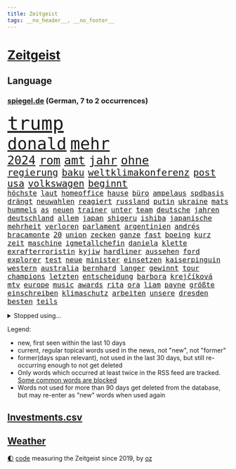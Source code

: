 ```yaml
---
title: Zeitgeist
tags: __no_header__, __no_footer__
---
```


# [Zeitgeist](https://oliz.io/zeitgeist/)

## Language

<h3><a href="https://www.spiegel.de" target="_blank">spiegel.de</a> (German, 7 to 2 occurrences)</h3>
<p style="font-family:monospace">
<span style="font-size:32pt"><a href="news_links.html#trump" class="current">trump</a></span>
<br>
<span style="font-size:28pt"><a href="news_links.html#donald" class="current">donald</a></span>
<span style="font-size:28pt"><a href="news_links.html#mehr" class="current">mehr</a></span>
<br>
<span style="font-size:20pt"><a href="news_links.html#2024" class="current">2024</a></span>
<span style="font-size:20pt"><a href="news_links.html#rom" class="current">rom</a></span>
<span style="font-size:20pt"><a href="news_links.html#amt" class="current">amt</a></span>
<span style="font-size:20pt"><a href="news_links.html#jahr" class="current">jahr</a></span>
<span style="font-size:20pt"><a href="news_links.html#ohne" class="current">ohne</a></span>
<br>
<span style="font-size:16pt"><a href="news_links.html#regierung" class="current">regierung</a></span>
<span style="font-size:16pt"><a href="news_links.html#baku" class="current">baku</a></span>
<span style="font-size:16pt"><a href="news_links.html#weltklimakonferenz" class="current">weltklimakonferenz</a></span>
<span style="font-size:16pt"><a href="news_links.html#post" class="current">post</a></span>
<span style="font-size:16pt"><a href="news_links.html#usa" class="current">usa</a></span>
<span style="font-size:16pt"><a href="news_links.html#volkswagen" class="current">volkswagen</a></span>
<span style="font-size:16pt"><a href="news_links.html#beginnt" class="current">beginnt</a></span>
<br>
<span style="font-size:12pt"><a href="news_links.html#höchste" class="current">höchste</a></span>
<span style="font-size:12pt"><a href="news_links.html#laut" class="current">laut</a></span>
<span style="font-size:12pt"><a href="news_links.html#homeoffice" class="current">homeoffice</a></span>
<span style="font-size:12pt"><a href="news_links.html#hause" class="current">hause</a></span>
<span style="font-size:12pt"><a href="news_links.html#büro" class="current">büro</a></span>
<span style="font-size:12pt"><a href="news_links.html#ampelaus" class="new">ampelaus</a></span>
<span style="font-size:12pt"><a href="news_links.html#spdbasis" class="new">spdbasis</a></span>
<span style="font-size:12pt"><a href="news_links.html#drängt" class="current">drängt</a></span>
<span style="font-size:12pt"><a href="news_links.html#neuwahlen" class="current">neuwahlen</a></span>
<span style="font-size:12pt"><a href="news_links.html#reagiert" class="current">reagiert</a></span>
<span style="font-size:12pt"><a href="news_links.html#russland" class="current">russland</a></span>
<span style="font-size:12pt"><a href="news_links.html#putin" class="current">putin</a></span>
<span style="font-size:12pt"><a href="news_links.html#ukraine" class="current">ukraine</a></span>
<span style="font-size:12pt"><a href="news_links.html#mats" class="current">mats</a></span>
<span style="font-size:12pt"><a href="news_links.html#hummels" class="current">hummels</a></span>
<span style="font-size:12pt"><a href="news_links.html#as" class="current">as</a></span>
<span style="font-size:12pt"><a href="news_links.html#neuen" class="current">neuen</a></span>
<span style="font-size:12pt"><a href="news_links.html#trainer" class="current">trainer</a></span>
<span style="font-size:12pt"><a href="news_links.html#unter" class="current">unter</a></span>
<span style="font-size:12pt"><a href="news_links.html#team" class="current">team</a></span>
<span style="font-size:12pt"><a href="news_links.html#deutsche" class="current">deutsche</a></span>
<span style="font-size:12pt"><a href="news_links.html#jahren" class="current">jahren</a></span>
<span style="font-size:12pt"><a href="news_links.html#deutschland" class="current">deutschland</a></span>
<span style="font-size:12pt"><a href="news_links.html#allem" class="current">allem</a></span>
<span style="font-size:12pt"><a href="news_links.html#japan" class="current">japan</a></span>
<span style="font-size:12pt"><a href="news_links.html#shigeru" class="current">shigeru</a></span>
<span style="font-size:12pt"><a href="news_links.html#ishiba" class="current">ishiba</a></span>
<span style="font-size:12pt"><a href="news_links.html#japanische" class="current">japanische</a></span>
<span style="font-size:12pt"><a href="news_links.html#mehrheit" class="current">mehrheit</a></span>
<span style="font-size:12pt"><a href="news_links.html#verloren" class="current">verloren</a></span>
<span style="font-size:12pt"><a href="news_links.html#parlament" class="current">parlament</a></span>
<span style="font-size:12pt"><a href="news_links.html#argentinien" class="current">argentinien</a></span>
<span style="font-size:12pt"><a href="news_links.html#andrés" class="current">andrés</a></span>
<span style="font-size:12pt"><a href="news_links.html#bracamonte" class="new">bracamonte</a></span>
<span style="font-size:12pt"><a href="news_links.html#20" class="current">20</a></span>
<span style="font-size:12pt"><a href="news_links.html#union" class="current">union</a></span>
<span style="font-size:12pt"><a href="news_links.html#zecken" class="new">zecken</a></span>
<span style="font-size:12pt"><a href="news_links.html#ganze" class="current">ganze</a></span>
<span style="font-size:12pt"><a href="news_links.html#fast" class="current">fast</a></span>
<span style="font-size:12pt"><a href="news_links.html#boeing" class="current">boeing</a></span>
<span style="font-size:12pt"><a href="news_links.html#kurz" class="current">kurz</a></span>
<span style="font-size:12pt"><a href="news_links.html#zeit" class="current">zeit</a></span>
<span style="font-size:12pt"><a href="news_links.html#maschine" class="current">maschine</a></span>
<span style="font-size:12pt"><a href="news_links.html#igmetallchefin" class="new">igmetallchefin</a></span>
<span style="font-size:12pt"><a href="news_links.html#daniela" class="current">daniela</a></span>
<span style="font-size:12pt"><a href="news_links.html#klette" class="current">klette</a></span>
<span style="font-size:12pt"><a href="news_links.html#exrafterroristin" class="new">exrafterroristin</a></span>
<span style="font-size:12pt"><a href="news_links.html#kyjiw" class="new">kyjiw</a></span>
<span style="font-size:12pt"><a href="news_links.html#hardliner" class="new">hardliner</a></span>
<span style="font-size:12pt"><a href="news_links.html#aussehen" class="current">aussehen</a></span>
<span style="font-size:12pt"><a href="news_links.html#ford" class="current">ford</a></span>
<span style="font-size:12pt"><a href="news_links.html#explorer" class="new">explorer</a></span>
<span style="font-size:12pt"><a href="news_links.html#test" class="current">test</a></span>
<span style="font-size:12pt"><a href="news_links.html#neue" class="current">neue</a></span>
<span style="font-size:12pt"><a href="news_links.html#minister" class="current">minister</a></span>
<span style="font-size:12pt"><a href="news_links.html#einsetzen" class="current">einsetzen</a></span>
<span style="font-size:12pt"><a href="news_links.html#kaiserpinguin" class="new">kaiserpinguin</a></span>
<span style="font-size:12pt"><a href="news_links.html#western" class="current">western</a></span>
<span style="font-size:12pt"><a href="news_links.html#australia" class="new">australia</a></span>
<span style="font-size:12pt"><a href="news_links.html#bernhard" class="current">bernhard</a></span>
<span style="font-size:12pt"><a href="news_links.html#langer" class="current">langer</a></span>
<span style="font-size:12pt"><a href="news_links.html#gewinnt" class="current">gewinnt</a></span>
<span style="font-size:12pt"><a href="news_links.html#tour" class="current">tour</a></span>
<span style="font-size:12pt"><a href="news_links.html#champions" class="current">champions</a></span>
<span style="font-size:12pt"><a href="news_links.html#letzten" class="current">letzten</a></span>
<span style="font-size:12pt"><a href="news_links.html#entscheidung" class="current">entscheidung</a></span>
<span style="font-size:12pt"><a href="news_links.html#barbora" class="new">barbora</a></span>
<span style="font-size:12pt"><a href="news_links.html#krejčíková" class="new">krejčíková</a></span>
<span style="font-size:12pt"><a href="news_links.html#mtv" class="current">mtv</a></span>
<span style="font-size:12pt"><a href="news_links.html#europe" class="new">europe</a></span>
<span style="font-size:12pt"><a href="news_links.html#music" class="current">music</a></span>
<span style="font-size:12pt"><a href="news_links.html#awards" class="current">awards</a></span>
<span style="font-size:12pt"><a href="news_links.html#rita" class="new">rita</a></span>
<span style="font-size:12pt"><a href="news_links.html#ora" class="current">ora</a></span>
<span style="font-size:12pt"><a href="news_links.html#liam" class="current">liam</a></span>
<span style="font-size:12pt"><a href="news_links.html#payne" class="current">payne</a></span>
<span style="font-size:12pt"><a href="news_links.html#größte" class="current">größte</a></span>
<span style="font-size:12pt"><a href="news_links.html#einschreiben" class="new">einschreiben</a></span>
<span style="font-size:12pt"><a href="news_links.html#klimaschutz" class="current">klimaschutz</a></span>
<span style="font-size:12pt"><a href="news_links.html#arbeiten" class="current">arbeiten</a></span>
<span style="font-size:12pt"><a href="news_links.html#unsere" class="current">unsere</a></span>
<span style="font-size:12pt"><a href="news_links.html#dresden" class="current">dresden</a></span>
<span style="font-size:12pt"><a href="news_links.html#besten" class="current">besten</a></span>
<span style="font-size:12pt"><a href="news_links.html#teils" class="current">teils</a></span>
</p>
<details>
<summary>Stopped using...</summary>
<p class="former" style="font-size:12pt">
normal(1482) bereich(1481) trat(1481) verstorbenen(1481) analyse(1480) bundesamt(1480) kriminellen(1480) verschiedene(1480) joachim(1478) smartphone(1478) abgeordnete(1477) entdeckung(1477) präsentieren(1477) behörde(1476) jedem(1476) juden(1476) rassistisch(1476) versuchten(1476) wünschen(1476) österreichs(1476) digitalisierung(1475) geschlagen(1475) wichtigste(1475) blieben(1474) solidarität(1474) tobt(1474) verschiebt(1474) 65(1473) bremer(1473) keller(1473) prüfung(1473) spott(1473) weitgehend(1473) zeichnet(1473) and(1472) aufgerufen(1472) bedenken(1472) forderte(1472) guter(1472) bestimmt(1471) fußballprofi(1471) verbindung(1471) erlassen(1470) zuständige(1470) börse(1469) problemen(1469) stattfinden(1469) vorjahr(1469) wiederholt(1469) rand(1468) handelt(1467) hintergrund(1467) lügen(1467) stärke(1467) verhindert(1467) beinahe(1466) beiträge(1466) fortgesetzt(1466) hotels(1466) leitet(1466) springt(1466) ebenso(1465) ermittlern(1465) manuel(1465) runde(1465) still(1465) debatten(1464) verbindet(1464) 2030(1463) 32(1463) abgehört(1463) rollen(1462) belegen(1461) erfüllt(1461) lücke(1461) mercedes(1461) verkaufen(1461) näher(1459) distanz(1458) holocaust(1458) offenbart(1455) pkw(1455) enge(1454) tiefen(1453) spitzenreiter(1452) nieder(1450) öffentliche(1449) umgeht(1448) landet(1446) karten(1445) favorit(1443) zeigten(1436) geblieben(1435) überfordert(1428) palästinenser(1423) farbe(1421) verdoppelt(1421) westliche(1365) lehrerin(1352) politikern(1313) übrig(1286) fußballnationalmannschaft(1270) jahresende(1235) drohende(1234) zerstörte(1213) zugestimmt(1197) insbesondere(1194) erfolgreichste(1180) entlastung(1172) befürwortet(1164) erkrankte(1162) übertragen(1160) jahrzehnt(1157) realität(1148) angestellten(1147) king(1144) fifa(1140) straftaten(1116) eingeführt(1113) spezielle(1110) rauswurf(1108) ruhestand(1105) militärischen(1069) akw(1059) kiews(1056) verabschieden(1048) ärztin(1048) propaganda(1029) genehmigt(1025) krim(1021) desto(1017) spaltung(1005) betreibt(980) versagen(972) gestärkt(965) wiederaufbau(941) beben(938) nationalelf(933) 48(927) großmutter(912) umstände(908) harter(894) unterliegt(894) westjordanland(894) unterlag(893) exuspräsident(890) weltverband(885) verklagen(881) andrew(868) grün(858) zuwanderung(857) erntet(854) älter(854) finde(853) geste(842) weitergehen(840) stören(832) globalen(824) notruf(811) raten(802) 63(793) begrenzen(793) stephan(786) talkshow(778) ereignet(776) feierten(769) fortschritt(769) vaters(759) angreifen(753) hit(749) sauber(747) staatsanwalt(747) erfüllen(739) großeinsatz(739) rückstand(734) schwarzer(734) beantragen(721) äußerung(718) tabu(709) staates(703) wechselte(697) airbus(690) anscheinend(690) strafanzeige(690) wein(688) verschafft(680) muster(679) hinnehmen(676) rüstet(661) ansicht(657) perspektive(652) gedenken(651) miete(645) zwingt(643) initiative(640) fahrbahn(638) islamistischen(638) verdächtigt(638) berge(632) niederländischen(630) kleinere(625) karin(620) vermeintliche(620) 150000(619) brauche(614) 2007(610) alonso(610) instituts(610) 51(609) gedanken(607) optionen(585) geschehen(582) kippen(581) denkmal(578) geflüchtet(577) genaue(576) wohnen(574) gründung(567) deutlicher(560) fußballverband(557) durchgesetzt(552) luxus(550) jagen(547) forscherin(543) katrin(535) protestierten(524) fossile(523) kopenhagen(509) einbestellt(505) wirtschaftlich(505) moschee(497) ralf(493) greta(488) überlegen(486) langjährigen(485) lebend(483) fußballem(480) weisen(476) ärmelkanal(476) pass(475) flieger(473) hunde(467) arbeitslosen(465) aufgrund(465) staus(463) palästinensische(457) nächster(452) psyche(449) entstand(446) kindesmissbrauch(445) torwart(441) ausnahmezustand(438) innere(437) wirbel(436) digitalen(432) asylsuchende(430) drehte(430) prägen(429) xabi(429) amerikanischen(424) flüsse(422) bbc(421) momente(420) vertreiben(420) verfolgung(419) umgehend(414) trinken(413) verfahrens(408) chile(405) archäologen(403) rotes(401) sicherheitslage(401) harsche(399) 76(396) gearbeitet(393) berüchtigte(392) isst(392) verliebt(391) weinen(390) sanitäter(388) gedächtnis(383) demos(381) zusammengestoßen(381) 22jährige(380) veröffentlichung(379) 85(378) bahnsteig(378) vierjährige(378) kritischen(374) bestätigte(368) angegangen(365) hamasangriff(365) kilometern(365) betonte(363) 1990(357) tipp(357) flugverkehr(355) generalstaatsanwaltschaft(355) jüdinnen(352) schlaf(348) abfall(347) usschauspieler(347) kulturszene(343) friedlich(339) hamasmassaker(339) bundeskartellamt(334) beendete(333) geschenkt(330) anstehenden(329) psychologe(328) ryan(326) chan(325) ließe(325) bundestagswahl(323) demnächst(319) junis(319) notfall(318) ausgleich(317) weiblich(317) wahre(313) erinnerung(307) oslo(307) immunität(303) ostdeutsche(302) luxemburg(301) vorsitz(300) to(298) kinderpornografie(291) abermals(288) rutscht(287) ordentlich(285) format(281) gesundheitszustand(281) langes(279) badenwürttembergischen(278) meere(276) minus(276) lily(275) musikerin(273) sony(271) boykottiert(270) elton(268) haag(268) girls(264) potsdamer(264) original(263) rechtens(261) vergewaltigungen(261) besetztes(259) nationalsozialismus(256) populisten(251) innerlich(250) auslösen(249) hing(249) lebenswerk(249) solches(249) fahndet(248) gäbe(246) garweg(245) lösten(245) mount(245) jahrestag(240) glimpflich(239) auslöser(236) eukommissionspräsidentin(236) supermärkte(236) meistertitel(235) pferde(235) verlorene(235) rihanna(234) north(233) seltsamen(233) urteilte(232) agenda(231) spitzen(231) gewalttat(230) blutbad(229) datenschützer(229) stewart(229) 1982(227) kitchen(227) beruflich(225) aufgearbeitet(224) drohe(224) operationen(222) kippte(221) philosophie(221) obergrenze(220) abgrund(218) langweilig(216) westdeutschland(215) dürfe(214) tvduell(213) widmet(213) kriegsführung(210) laufende(209) überfahrt(209) brachen(207) matchwinner(206) einbruch(205) riskante(205) space(205) afdabgeordneter(204) grundlegende(204) israelgazakonflikt(204) übergriffen(204) bekannter(203) hirnforschung(203) unseres(203) statistische(202) schriftstellerin(200) faktencheck(198) getreten(198) fünfjähriger(197) vehement(197) ehrenpräsident(195) objekt(195) transportiert(195) ungarischen(195) einheimische(194) denkbar(192) techniken(191) brände(190) akteure(188) blue(188) etappe(188) zivilgesellschaft(188) event(187) relativ(187) weber(186) prämien(185) kapazität(184) zuwachs(184) 74jährigen(183) beleidigung(183) jahrhunderts(183) aufhebung(181) wahlheimat(181) ablauf(180) angelegte(180) diplomatischen(180) dschihadisten(179) gezielten(178) regelung(178) kontrollen(177) nadal(177) rapstar(175) chemotherapie(174) einbrecher(174) virologe(174) erlebten(173) nachspiel(173) opas(173) stephen(173) jessica(172) attentats(171) gekippt(171) abgeschaltet(168) bundeskabinett(168) jubelten(167) begrenzten(166) champagner(166) impfstoffe(164) klo(164) vermitteln(164) dänische(163) jenna(162) magischen(162) verleumdung(162) lebenserwartung(161) flop(160) mitgefühl(160) reiz(160) schwamm(160) spitzenkandidatin(160) ausbreitung(159) blutigen(159) enkel(159) erprobung(158) reul(158) beachtliche(157) 39jährige(156) beschließen(156) entzündet(156) gefährliches(156) m(156) brutalen(155) s(154) schütze(154) südamerika(154) verbrenneraus(154) deepmind(153) unterzeichnet(153) geist(152) absagen(151) eras(151) wichtigster(151) 66(150) einsatzkräften(150) hilton(150) linearen(150) ameisen(149) angebracht(149) blunt(149) reynolds(149) psychischer(148) umständen(148) vorgeschichte(147) safe(146) veronika(146) abwehrspieler(145) evakuierungen(145) beruhigt(144) steuereinnahmen(144) wählte(144) exmanager(142) normaler(142) pochen(142) bewegende(141) feuerwerkskörper(141) buchtipp(140) kollegin(140) kurswechsel(140) münchens(140) reichsbürgergruppe(140) sonja(140) anfangs(139) herum(139) nrwinnenminister(139) tourist(139) fitness(138) gemeint(138) neunzigerjahre(138) symbolischen(138) führer(137) beeindrucken(136) unterstellt(136) blauen(135) diejenigen(135) ermordeten(134) cockpit(133) marktplatz(133) sportart(133) faktor(132) franken(132) halyna(132) hutchins(132) royal(132) ausgebuht(131) ceos(131) fassung(131) koma(131) kriegsgebiet(131) lauterbachs(131) schwächer(129) gebissen(128) heimgesucht(128) magie(128) gelitten(127) komitee(126) ohr(126) tragische(126) zuerst(126) atem(125) behält(125) verfeindeten(125) 106(124) bundeskriminalamt(124) dame(124) grünenabgeordnete(124) rex(124) talent(124) tyrannosaurus(124) diesel(123) einzelhandel(123) interaktiven(123) naomi(123) nostalgie(122) abgerissen(121) fahrlässig(121) gewaltfreie(121) einzelheiten(120) kanzlei(119) coco(118) dingen(118) popsängerin(117) verreisen(117) banker(116) friedensgespräche(115) kümmern(115) mob(115) bände(114) erfinden(114) fachkräften(114) glaubwürdig(114) performance(114) beziehen(113) miriam(113) seenotrettung(113) tödliches(113) zimmer(113) eustrafzölle(112) fußballtransfers(112) geschehnisse(112) häufigsten(112) kalt(112) 88(111) gewählte(111) neuartigen(111) geklappt(110) usmilitär(110) griechischer(109) krankenwagen(109) anhalten(108) bestellungen(108) d(108) erfolglos(108) gezeugt(108) verfehlt(108) erkunden(107) fachmann(107) hauptverdächtiger(107) kremlkritiker(107) scheuen(107) indianapolis(106) 30jährige(105) hamaskommandeur(105) geschleppt(104) hausmittel(104) k(104) rudert(104) alltags(103) flüssigkeit(103) funktionen(103) hisbollahmiliz(103) matthäus(103) chipfabrik(102) geltenden(102) tirol(102) oberfläche(101) schmerzhafte(101) tvdebatte(101) weltpremiere(101) rechtfertigt(100) inlandsgeheimdienst(99) klamroth(99) zivilbevölkerung(99) flughafens(98) windgeschwindigkeiten(98) zutiefst(98) masoud(97) neulinge(97) pezeshkian(97) bann(96) clips(96) exnationalspieler(96) innenstadt(96) engere(95) erzeugen(95) reste(95) viereinhalb(95) brutalität(94) jackman(94) turnen(94) coldplay(93) demiral(93) merih(93) out(93) wolfsgruß(93) tarifverhandlungen(92) verbrennungen(92) ardprogramm(91) datenschützern(91) eigentliche(91) erpressung(91) gauland(91) gelbes(91) gewütet(91) probe(91) prämie(91) sicherheitsmitarbeiter(91) übersehen(91) impfstoff(90) merkt(90) niedrigere(90) weltmeisterin(90) a1(89) esa(89) geheuer(89) grandslamtitel(89) israelhass(89) magazins(89) momentan(89) ortstermin(89) überfiel(89) mocromafia(88) zauberte(88) außenpolitiker(87) bahnübergang(87) oberfranken(87) rust(87) brauchte(86) messerstichen(86) sofortigen(86) verstopfte(86) willi(86) auffallend(85) bundeskanzlerin(85) funktion(85) ices(85) moderat(85) moderiert(85) note(85) tattoo(85) tatwaffe(85) akademie(84) bless(84) butler(84) empfänger(84) ermorden(84) god(84) innerparteilicher(84) legitim(84) vermächtnis(84) ablaufen(83) ahmed(83) austausch(83) beigesetzt(83) fanmeile(83) gottes(83) kunstrasen(83) luftschläge(83) yoga(83) ermordete(82) erwärmung(82) 77jährige(81) beschäftigung(81) goldmedaille(81) kinderbetreuung(81) unbeschrankten(81) widmete(81) freundschaften(80) hüten(80) rechtsextremistischen(80) ron(80) 1971(79) gemäßigt(79) gewaltbereitschaft(79) mitt(79) romney(79) sechzigerjahre(79) bandkollege(78) hügel(78) identifikation(78) montage(78) dagmar(77) forscherteam(77) gesprächs(77) hingelegt(77) manzel(77) skateboard(77) sprachrohr(77) söldnertums(77) arbeitskräften(76) einstigen(76) längerer(76) saale(76) zukommen(76) homophoben(75) pakt(75) pflegen(75) schmackhafte(75) bandidos(74) body(74) metin(74) nordkoreaner(74) hauptquartier(73) neuköllns(73) statistisches(73) autobombe(72) beispiellos(72) drohnenattacke(72) eingeführte(72) element(72) elsass(72) emailadresse(72) jahresgehalt(72) orban(72) reichlich(72) spendengelder(72) ableger(71) heißluftballon(71) raubte(71) reformierte(71) sozialistische(71) stegner(71) thesen(71) unbesetzt(71) vorgesorgt(71) zuneigung(71) zwiespalt(71) annehmen(70) bodenständiger(70) bundesgericht(70) davis(70) hamasterroristen(70) quere(70) debütalbum(69) group(69) merlot(69) mysteriös(69) politskandale(69) reinhold(69) bodyshaming(68) gepflogenheiten(68) gezielte(68) träumte(68) verhaltens(68) verlusten(68) gefangenenaustausch(67) meeresschutz(67) seziert(67) sperrt(67) status(67) streitfragen(67) wirren(67) übelkeit(67) bewies(66) fischen(66) rügt(66) schlimmeres(66) wettkämpfe(66) computerbrille(65) schwesig(65) viren(65) wahrgenommen(65) walz(65) wetters(65) antiregierungsprotesten(64) ausgebildeten(64) friedensnobelpreis(64) harmlose(64) schnäppchen(64) unübersichtlich(64) verbrauchen(64) verpasste(64) würdigte(64) azubistellen(63) drauf(63) jackie(63) neffe(63) neutrale(63) standard(63) thore(63) verweis(63) finalen(62) gegenschlägen(62) charts(61) dienstleistungen(61) geschockt(61) grassiert(61) kinofilm(61) löscharbeiten(61) selbstständig(61) terrors(61) vergangen(61) verlass(61) wahlbetrug(61) anstrengung(60) asylbewerbern(60) chemnitz(60) doof(60) dschihadismus(60) gebiets(60) haustier(60) jüngster(60) militärpräsenz(60) mitreisenden(60) organisationen(60) palästinensischer(60) querdenker(60) schlammlawinen(60) sexistisch(60) straßenschlachten(60) traumjob(60) usamerikanern(60) übernahm(60) anzuschauen(59) busunfall(59) fußgängerzonen(59) konventionen(59) prangern(59) versenkt(59) verursachen(59) blauhelmsoldaten(58) exrafterroristen(58) israelirankonflikt(58) vorlesen(58) blinde(57) hilfsleistungen(57) straßenzüge(57) szenario(57) uswissenschaftler(57) vizepräsidentschaftskandidaten(57) wurf(57) burkhard(56) entsorgung(56) hergestellt(56) auswanderer(55) fdpfraktionschef(55) preisträgerin(55) präsidiums(55) begibt(54) blinden(54) folterstaat(54) fotograf(54) sahen(54) bilderbücher(53) risse(53) römisches(53) cbs(52) heißesten(52) intelchipfabrik(52) dosen(51) harren(51) naturkatastrophe(51) vergewaltigungsvorwürfen(51) verstand(51) werbespot(51) zahnbürsten(51) 350000(50) export(50) peinliche(50) profiteure(50) umfassend(50) äh(50) acker(49) entziehen(49) erschafft(49) gewaltbereit(49) twitternachfolger(49) verrückter(49) 89(48) beispiellose(48) irreguläre(48) offenbarung(48) riskanten(48) trügerisch(48) finanzwelt(47) gendergerechte(47) gier(47) ineinander(47) simples(47) grabkammer(46) parteifreund(46) selbstbewussten(46) wahlkampagne(46) wiederbelebt(46) kleinkind(45) wirbelt(45) geweigert(44) gewisse(44) langsamer(44) rechtswidrig(44) erfuhren(43) instrumentalisiert(43) neuheiten(43) systeme(43) aufgewertet(42) oktoberfest(42) zweites(42) brennend(41) erreger(41) hastig(41) kairo(41) kaution(41) liebhaber(41) repressionen(41) zusammentun(41) brandy(40) branntwein(40) carolin(40) lokführer(40) player(40) felder(39) hailie(39) inneren(39) tierchen(39) unschädlich(39) wiesn(39) zurücknehmen(39) besatzungsmitglieder(38) podcasts(38) ulreich(38) werkzeug(38) wäsche(38) dopingsperre(37) hochburg(37) konsequenz(37) marmoush(37) neustadt(37) vušković(37) 47jährige(36) met(36) netze(36) notwendig(36) pferderennen(36) poetische(36) überfüllten(36) fahndung(35) fehlendes(35) friedenstruppen(35) hamann(35) jauch(35) nationalratswahl(35) quallen(35) spö(35) verunglückten(35) braunschweig(34) gerichtshofs(34) millionenpublikum(34) ukrainenews(34) eberl(33) kabel(33) kleinstpartei(33) polizeiauto(33) ramstein(33) wahrhaben(33) befunden(32) carearbeit(32) dunkle(32) durchgewunken(32) kahlschlag(32) kopie(32) leidtragende(32) mutigen(32) berichteten(31) cochefin(31) einkaufen(31) gescheiterten(31) auslandsreise(30) diplomatie(30) exrafterrorist(30) modern(30) schwachstelle(30) shootingstar(30) sotschi(30) storm(30) vorstellbar(30) werksschließungen(30) übertölpeln(30) bescheiden(29) eindämmen(29) logisch(29) nasser(29) schlüssel(29) stunts(29) uss(29) bemerkung(28) brandattacke(28) ehrenamt(28) essverhalten(28) goldmedaillen(28) nachgehen(28) pierre(28) tropischen(28) beate(27) brantner(27) exprofis(27) geliebten(27) parlamentarische(27) wesentlich(27) antisemitisch(26) einkommens(26) fluchtministerin(26) infiziert(26) konzertkarten(26) niedrige(26) polizeigewerkschaft(26) rioja(26) sicherheitskonferenz(26) sozialpädagogin(26) begeisterte(25) chemie(25) krefeld(25) übergibt(25) fabriken(24) grausame(24) nathalie(24) pc(24) philippinische(24) rocker(24) schwerverbrecher(24) schwieriges(24) irgendwie(23) na(23) tiktokstar(23) viralen(23) aston(22) coronazeit(22) kräftemessen(22) musikvideo(22) nachlesen(22) rockstar(22) ufer(22) unbeeindruckt(22) vorführung(22) zusammenpasst(22) ökologische(22) judenhass(21) visionen(21) voigt(21) österreichwahl(21) aggressor(20) brennbarer(20) bestand(19) erich(19) genitalverstümmelung(19) hauchdünn(19) kolonialismus(19) reale(19) ammoniumnitrat(18) autofahrern(18) euweit(18) gray(18) kolonialisten(18) ladung(18) monats(18) mossad(18) offenheit(18) ruby(18) sue(18) verbotenen(18) zeitz(18) beschwört(17) bomber(17) marketing(17) minderheit(17) misere(17) niedergang(17) pagerattacke(17) plakat(17) polizeibeamten(17) widersprach(17) abzuwehren(16) chipfabriken(16) grünheide(16) kolonie(16) rauchfrei(16) schularick(16) 58jährige(15) 74jähriger(15) dokumentierte(15) fortuna(15) neuseeländischen(15) christliche(14) flügeln(14) kitastreik(14) strafbefehl(14) tornados(14) tüfteln(14) 43jährige(13) asylanträge(13) fernsehpreis(13) fische(13) gegensätze(13) ignorierte(13) landstrich(13) photographer(13) sally(13) volkswagens(13) year(13) brett(12) demis(12) erzbischof(12) garfield(12) klimaaktivistin(12) kopfgeld(12) memoiren(12) plaudert(12) tanzt(12) detonationen(11) everest(11) sportdirektor(11) stellungen(11) zeitgeist(11)
</p>
</details>
<p>Legend:
<ul>
<li><span class="new">new</span>, first seen within the last 10 days</li>
<li><span class="current">current</span>, regular topical words used in the news, not "new", not "former"</li>
<li><span class="former">former(days span relevant)</span>, not used in the last 30 days, but still re-occurring enough to not get deleted</li>
<li>Only words which occurred at least twice in the RSS feed are tracked. <a href="language/filters.py">Some common words are blocked</a></li>
<li>Words not used for more than 90 days get deleted from the database, but may re-enter as "new" words when used again</li>
</ul>
</p>

## [Investments](investments.html)[.csv](investments.csv)

## [Weather](weather.html)

<footer>
<a href="javascript:toggleTheme()" class="nav">🌓</a>
<a href="https://github.com/ooz/zeitgeist">code</a> measuring the Zeitgeist since 2019, by <a href="https://oliz.io">oz</a>
</footer>
